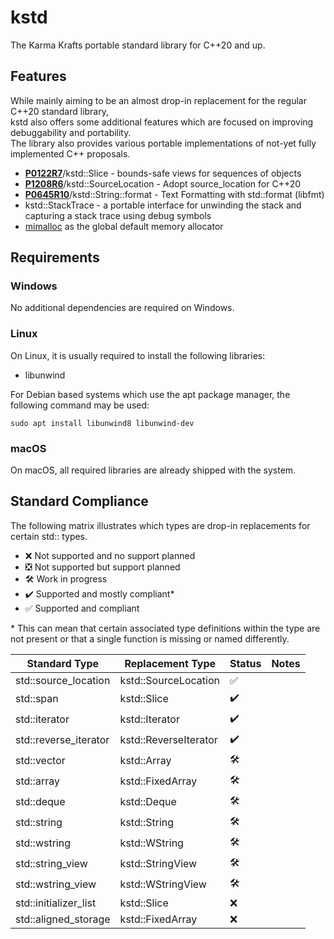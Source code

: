 # kstd

The Karma Krafts portable standard library for C++20 and up.

## Features
While mainly aiming to be an almost drop-in replacement for the regular C++20 standard library,  
kstd also offers some additional features which are focused on improving debuggability and portability.  
The library also provides various portable implementations of not-yet fully implemented C++ proposals.

- **[P0122R7](https://www.open-std.org/jtc1/sc22/wg21/docs/papers/2018/p0122r7.pdf)**/kstd::Slice - bounds-safe views for sequences of
  objects
- **[P1208R6](https://www.open-std.org/jtc1/sc22/wg21/docs/papers/2019/p1208r6.pdf)**/kstd::SourceLocation - Adopt source_location for C++20
- **[P0645R10](https://www.open-std.org/jtc1/sc22/wg21/docs/papers/2019/p0645r10.html)**/kstd::String::format - Text Formatting with std::format (libfmt)
- kstd::StackTrace - a portable interface for unwinding the stack and capturing a stack trace using debug symbols
- [mimalloc](https://github.com/microsoft/mimalloc) as the global default memory allocator

## Requirements

### Windows

No additional dependencies are required on Windows.

### Linux

On Linux, it is usually required to install the following libraries:

- libunwind

For Debian based systems which use the apt package manager, the following command may be used:

```shell
sudo apt install libunwind8 libunwind-dev
```

### macOS

On macOS, all required libraries are already shipped with the system.

## Standard Compliance

The following matrix illustrates which types are drop-in replacements for certain std:: types.

- ❌ Not supported and no support planned
- ❎ Not supported but support planned
- 🛠️ Work in progress
- ✔️ Supported and mostly compliant*
- ✅ Supported and compliant

&ast; This can mean that certain associated type definitions within the type are not present or that a single function
is missing or named differently.

| Standard Type         | Replacement Type      | Status | Notes |
|-----------------------|-----------------------|--------|-------|
| std::source_location  | kstd::SourceLocation  | ✅     |       |
| std::span             | kstd::Slice           | ✔️    | 
| std::iterator         | kstd::Iterator        | ✔️    |
| std::reverse_iterator | kstd::ReverseIterator | ✔️    |
| std::vector           | kstd::Array           | 🛠️    |
| std::array            | kstd::FixedArray      | 🛠️    |
| std::deque            | kstd::Deque           | 🛠️    |
| std::string           | kstd::String          | 🛠️    |
| std::wstring          | kstd::WString         | 🛠️    |
| std::string_view      | kstd::StringView      | 🛠️    |
| std::wstring_view     | kstd::WStringView     | 🛠️    |
| std::initializer_list | kstd::Slice           | ❌     |
| std::aligned_storage  | kstd::FixedArray      | ❌     |